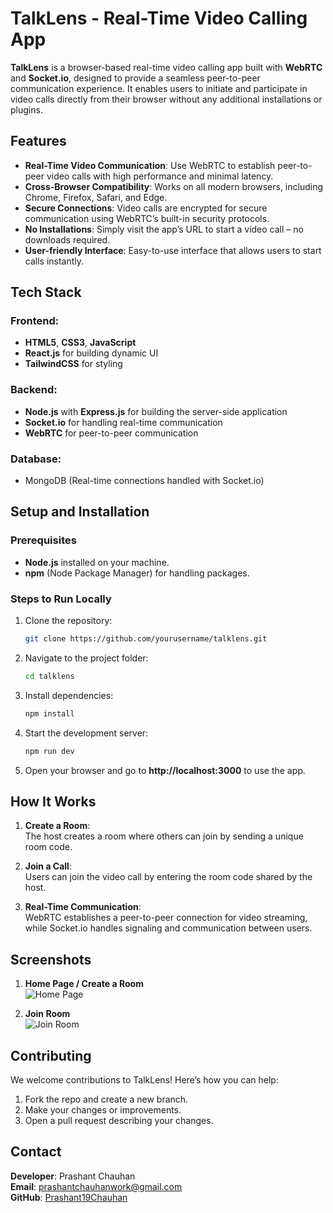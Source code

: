 # TalkLens - Real-Time Video Calling App

**TalkLens** is a browser-based real-time video calling app built with **WebRTC** and **Socket.io**, designed to provide a seamless peer-to-peer communication experience. It enables users to initiate and participate in video calls directly from their browser without any additional installations or plugins.

## Features

- **Real-Time Video Communication**: Use WebRTC to establish peer-to-peer video calls with high performance and minimal latency.
- **Cross-Browser Compatibility**: Works on all modern browsers, including Chrome, Firefox, Safari, and Edge.
- **Secure Connections**: Video calls are encrypted for secure communication using WebRTC’s built-in security protocols.
- **No Installations**: Simply visit the app’s URL to start a video call – no downloads required.
- **User-friendly Interface**: Easy-to-use interface that allows users to start calls instantly.

## Tech Stack

### Frontend:
- **HTML5**, **CSS3**, **JavaScript**
- **React.js** for building dynamic UI
- **TailwindCSS** for styling

### Backend:
- **Node.js** with **Express.js** for building the server-side application
- **Socket.io** for handling real-time communication
- **WebRTC** for peer-to-peer communication

### Database:
- MongoDB (Real-time connections handled with Socket.io)

## Setup and Installation

### Prerequisites
- **Node.js** installed on your machine.
- **npm** (Node Package Manager) for handling packages.

### Steps to Run Locally
1. Clone the repository:
   ```bash
   git clone https://github.com/yourusername/talklens.git

2. Navigate to the project folder:
   ```bash
   cd talklens

3. Install dependencies:
   ```bash
   npm install

4. Start the development server:
   ```bash
   npm run dev

5. Open your browser and go to **http://localhost:3000** to use the app.

## How It Works

1. **Create a Room**:  
   The host creates a room where others can join by sending a unique room code.

2. **Join a Call**:  
   Users can join the video call by entering the room code shared by the host.

3. **Real-Time Communication**:  
   WebRTC establishes a peer-to-peer connection for video streaming, while Socket.io handles signaling and communication between users.

## Screenshots

1. **Home Page / Create a Room**  
   ![Home Page](t.PNG)

2. **Join Room**  
   ![Join Room](tt.PNG)

## Contributing

We welcome contributions to TalkLens! Here’s how you can help:

1. Fork the repo and create a new branch.
2. Make your changes or improvements.
3. Open a pull request describing your changes.

## Contact

**Developer**: Prashant Chauhan  
**Email**: prashantchauhanwork@gmail.com  
**GitHub**: [Prashant19Chauhan](https://github.com/Prashant19Chauhan)
